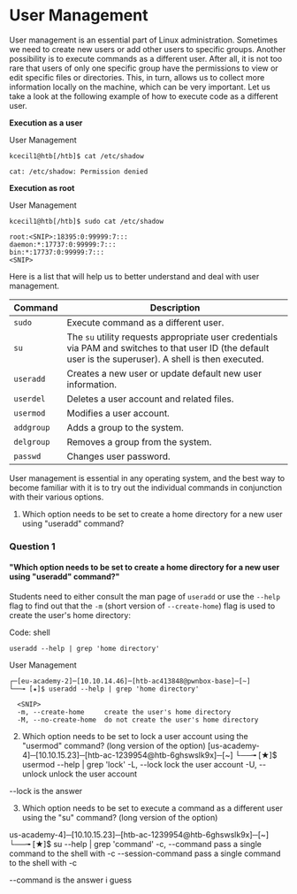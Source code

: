 # User Management

User management is an essential part of Linux administration. Sometimes we need to create new users or add other users to specific groups. Another possibility is to execute commands as a different user. After all, it is not too rare that users of only one specific group have the permissions to view or edit specific files or directories. This, in turn, allows us to collect more information locally on the machine, which can be very important. Let us take a look at the following example of how to execute code as a different user.

**Execution as a user**

&#x20; User Management

```shell-session
kcecil1@htb[/htb]$ cat /etc/shadow

cat: /etc/shadow: Permission denied
```

**Execution as root**

&#x20; User Management

```shell-session
kcecil1@htb[/htb]$ sudo cat /etc/shadow

root:<SNIP>:18395:0:99999:7:::
daemon:*:17737:0:99999:7:::
bin:*:17737:0:99999:7:::
<SNIP>
```

Here is a list that will help us to better understand and deal with user management.

| **Command** | **Description**                                                                                                                                            |
| ----------- | ---------------------------------------------------------------------------------------------------------------------------------------------------------- |
| `sudo`      | Execute command as a different user.                                                                                                                       |
| `su`        | The `su` utility requests appropriate user credentials via PAM and switches to that user ID (the default user is the superuser). A shell is then executed. |
| `useradd`   | Creates a new user or update default new user information.                                                                                                 |
| `userdel`   | Deletes a user account and related files.                                                                                                                  |
| `usermod`   | Modifies a user account.                                                                                                                                   |
| `addgroup`  | Adds a group to the system.                                                                                                                                |
| `delgroup`  | Removes a group from the system.                                                                                                                           |
| `passwd`    | Changes user password.                                                                                                                                     |

User management is essential in any operating system, and the best way to become familiar with it is to try out the individual commands in conjunction with their various options.

1. Which option needs to be set to create a home directory for a new user using "useradd" command?

### Question 1

#### "Which option needs to be set to create a home directory for a new user using "useradd" command?"

Students need to either consult the man page of `useradd` or use the `--help` flag to find out that the `-m` (short version of `--create-home`) flag is used to create the user's home directory:

Code: shell

```shell
useradd --help | grep 'home directory'
```

&#x20; User Management

```shell-session
┌─[eu-academy-2]─[10.10.14.46]─[htb-ac413848@pwnbox-base]─[~]
└──╼ [★]$ useradd --help | grep 'home directory'

  <SNIP>
  -m, --create-home     create the user's home directory
  -M, --no-create-home  do not create the user's home directory
```

2. Which option needs to be set to lock a user account using the "usermod" command? (long version of the option) \[us-academy-4]─\[10.10.15.23]─\[htb-ac-1239954@htb-6ghswslk9x]─\[\~] └──╼ \[★]$ usermod --help | grep 'lock' -L, --lock lock the user account -U, --unlock unlock the user account

\--lock is the answer

3. Which option needs to be set to execute a command as a different user using the "su" command? (long version of the option)

us-academy-4]─\[10.10.15.23]─\[htb-ac-1239954@htb-6ghswslk9x]─\[\~] └──╼ \[★]$ su --help | grep 'command' -c, --command pass a single command to the shell with -c --session-command pass a single command to the shell with -c

\--command is the answer i guess

